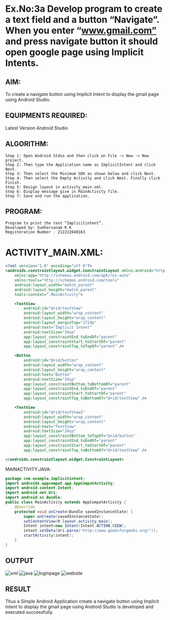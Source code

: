 # Ex.No:3a Develop program to create a text field and a button “Navigate”. When you enter “www.gmail.com” and press navigate button it should open google page using Implicit Intents.


## AIM:

To create a navigate button using Implicit Intent to display the gmail page using Android Studio.

## EQUIPMENTS REQUIRED:

Latest Version Android Studio

## ALGORITHM:
```
Step 1: Open Android Stdio and then click on File -> New -> New project.
Step 2: Then type the Application name as ImplicitIntent and click Next.
Step 3: Then select the Minimum SDK as shown below and click Next.
Step 4: Then select the Empty Activity and click Next. Finally click Finish.
Step 5: Design layout in activity_main.xml.
Step 6: Display message give in MainActivity file.
Step 7: Save and run the application.
```

## PROGRAM:
```
Program to print the text “Implicitintent”.
Developed by: Sudharsanam R K
Registeration Number : 212222040163
```
# ACTIVITY_MAIN.XML:
```xml
<?xml version="1.0" encoding="utf-8"?>
<androidx.constraintlayout.widget.ConstraintLayout xmlns:android="http://schemas.android.com/apk/res/android"
    xmlns:app="http://schemas.android.com/apk/res-auto"
    xmlns:tools="http://schemas.android.com/tools"
    android:layout_width="match_parent"
    android:layout_height="match_parent"
    tools:context=".MainActivity">

    <TextView
        android:id="@+id/textView"
        android:layout_width="wrap_content"
        android:layout_height="wrap_content"
        android:layout_marginTop="172dp"
        android:text="Implicit Intent"
        android:textSize="34sp"
        app:layout_constraintEnd_toEndOf="parent"
        app:layout_constraintStart_toStartOf="parent"
        app:layout_constraintTop_toTopOf="parent" />

    <Button
        android:id="@+id/button"
        android:layout_width="wrap_content"
        android:layout_height="wrap_content"
        android:text="Button"
        android:textSize="34sp"
        app:layout_constraintBottom_toBottomOf="parent"
        app:layout_constraintEnd_toEndOf="parent"
        app:layout_constraintStart_toStartOf="parent"
        app:layout_constraintTop_toBottomOf="@+id/textView" />

    <TextView
        android:id="@+id/textView2"
        android:layout_width="wrap_content"
        android:layout_height="wrap_content"
        android:text="TextView"
        android:textSize="24sp"
        app:layout_constraintBottom_toTopOf="@+id/button"
        app:layout_constraintEnd_toEndOf="parent"
        app:layout_constraintStart_toStartOf="parent"
        app:layout_constraintTop_toBottomOf="@+id/textView" />

</androidx.constraintlayout.widget.ConstraintLayout>
```

MAINACTIVITY.JAVA:
```java
package com.example.implicitintent;
import androidx.appcompat.app.AppCompatActivity;
import android.content.Intent;
import android.net.Uri;
import android.os.Bundle;
public class MainActivity extends AppCompatActivity {
    @Override
    protected void onCreate(Bundle savedInstanceState) {
        super.onCreate(savedInstanceState);
        setContentView(R.layout.activity_main);
        Intent intent=new Intent(Intent.ACTION_VIEW);
        intent.setData(Uri.parse("http://www.geeksforgeeks.org/"));
        startActivity(intent);
    }
}
```

## OUTPUT
![xml](https://github.com/SudharsanamRK/ImplicitIntent-MAD/assets/115523484/56d9ef97-c35a-4870-9e91-5f00bbf027c5)
![java](https://github.com/SudharsanamRK/ImplicitIntent-MAD/assets/115523484/cc9283ca-a998-408c-809d-54772dd128dc)
![loginpage](https://github.com/SudharsanamRK/ImplicitIntent-MAD/assets/115523484/71b5a8c3-e7bf-4e94-8f43-a947e2e8e5d4)
![website](https://github.com/SudharsanamRK/ImplicitIntent-MAD/assets/115523484/3ab73a08-de04-4121-9a05-6994cbc461b4)


## RESULT
Thus a Simple Android Application create a navigate button using Implicit Intent to display the gmail page using Android Studio is developed and executed successfully.


